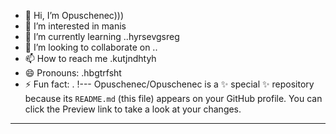 - 👋 Hi, I’m Opuschenec)))
- 👀 I’m interested in manis
- 🌱 I’m currently learning ..hyrsevgsreg
- 💞️ I’m looking to collaborate on ..
- 📫 How to reach me .kutjndhtyh
- 😄 Pronouns: .hbgtrfsht
- ⚡ Fun fact: .
!---
Opuschenec/Opuschenec is a ✨ special ✨ repository because its `README.md` (this file) appears on your GitHub profile.
You can click the Preview link to take a look at your changes.
---
